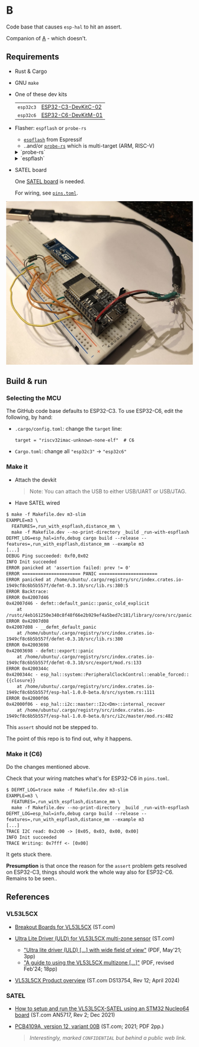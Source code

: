 # B

Code base that causes `esp-hal` to hit an assert.

Companion of [A](https://github.com/lure23/A) - which doesn't.


## Requirements

- Rust & Cargo
- GNU `make`
- One of these dev kits

	|||
	|---|---|
	|`esp32c3`|[ESP32-C3-DevKitC-02](https://docs.espressif.com/projects/esp-idf/en/stable/esp32c3/hw-reference/esp32c3/user-guide-devkitc-02.html)|
	|`esp32c6`|[ESP32-C6-DevKitM-01](https://docs.espressif.com/projects/esp-dev-kits/en/latest/esp32c6/esp32-c6-devkitm-1/user_guide.html)|

- Flasher: `espflash` or `probe-rs`

	- [`espflash`](https://github.com/esp-rs/espflash) from Espressif
	- ..and/or [`probe-rs`](https://github.com/probe-rs/probe-rs) which is multi-target (ARM, RISC-V)

	<details><summary>`probe-rs`</summary>

	```
	$ probe-rs list
	The following debug probes were found:
	[0]: ESP JTAG -- 303a:1001:54:32:04:07:15:10 (EspJtag)
	```
	</details>

	<details><summary>`espflash`</summary>

	```
	$ espflash board-info
	[2025-03-11T16:22:04Z INFO ] Serial port: '/dev/ttyUSB0'
	[2025-03-11T16:22:04Z INFO ] Connecting...
	[2025-03-11T16:22:04Z INFO ] Using flash stub
	Chip type:         esp32c6 (revision v0.0)
	Crystal frequency: 40 MHz
	Flash size:        4MB
	Features:          WiFi 6, BT 5
	MAC address:       54:32:04:07:15:10
	```
	</details>
	
- SATEL board

	One [SATEL board](https://www.st.com/en/evaluation-tools/vl53l5cx-satel.html) is needed. 

	For wiring, see [`pins.toml`](./pins.toml).

![](.images/c3-board.jpg)


## Build & run

### Selecting the MCU

The GitHub code base defaults to ESP32-C3. To use ESP32-C6, edit the following, by hand:

- `.cargo/config.toml`: change the `target` line:

	```
	target = "riscv32imac-unknown-none-elf"  # C6
	```

- `Cargo.toml`: change all `"esp32c3"` -> `"esp32c6"`


### Make it

- Attach the devkit

	>Note: You can attach the USB to either USB/UART or USB/JTAG.

- Have SATEL wired

```
$ make -f Makefile.dev m3-slim
EXAMPLE=m3 \
  FEATURES=,run_with_espflash,distance_mm \
  make -f Makefile.dev --no-print-directory _build _run-with-espflash
DEFMT_LOG=esp_hal=info,debug cargo build --release --features=,run_with_espflash,distance_mm --example m3
[...]
DEBUG Ping succeeded: 0xf0,0x02
INFO Init succeeded
ERROR panicked at 'assertion failed: prev != 0'
ERROR ====================== PANIC ======================
ERROR panicked at /home/ubuntu/.cargo/registry/src/index.crates.io-1949cf8c6b5b557f/defmt-0.3.10/src/lib.rs:380:5
ERROR Backtrace:
ERROR 0x42007d46
0x42007d46 - defmt::default_panic::panic_cold_explicit
    at /rustc/4eb161250e340c8f48f66e2b929ef4a5bed7c181/library/core/src/panic.rs:88
ERROR 0x42007d08
0x42007d08 - __defmt_default_panic
    at /home/ubuntu/.cargo/registry/src/index.crates.io-1949cf8c6b5b557f/defmt-0.3.10/src/lib.rs:380
ERROR 0x42003698
0x42003698 - defmt::export::panic
    at /home/ubuntu/.cargo/registry/src/index.crates.io-1949cf8c6b5b557f/defmt-0.3.10/src/export/mod.rs:133
ERROR 0x4200344c
0x4200344c - esp_hal::system::PeripheralClockControl::enable_forced::{{closure}}
    at /home/ubuntu/.cargo/registry/src/index.crates.io-1949cf8c6b5b557f/esp-hal-1.0.0-beta.0/src/system.rs:1111
ERROR 0x42000f06
0x42000f06 - esp_hal::i2c::master::I2c<Dm>::internal_recover
    at /home/ubuntu/.cargo/registry/src/index.crates.io-1949cf8c6b5b557f/esp-hal-1.0.0-beta.0/src/i2c/master/mod.rs:482
```

This `assert` should not be stepped to. 

The point of this repo is to find out, why it happens.

### Make it (C6)

Do the changes mentioned above.

Check that your wiring matches what's for ESP32-C6 in `pins.toml`. 

```
$ DEFMT_LOG=trace make -f Makefile.dev m3-slim
EXAMPLE=m3 \
  FEATURES=,run_with_espflash,distance_mm \
  make -f Makefile.dev --no-print-directory _build _run-with-espflash
DEFMT_LOG=esp_hal=info,debug cargo build --release --features=,run_with_espflash,distance_mm --example m3
[...]
TRACE I2C read: 0x2c00 -> [0x05, 0x03, 0x00, 0x00]
INFO Init succeeded
TRACE Writing: 0x7fff <- [0x00]
```

It gets stuck there.

**Presumption** is that once the reason for the `assert` problem gets resolved on ESP32-C3, things should work the whole way also for ESP32-C6. Remains to be seen..


## References

### VL53L5CX

- [Breakout Boards for VL53L5CX](https://www.st.com/en/evaluation-tools/vl53l5cx-satel.html) (ST.com)
- [Ultra Lite Driver (ULD) for VL53L5CX multi-zone sensor](https://www.st.com/en/embedded-software/stsw-img023.html) (ST.com)

	- ["Ultra lite driver (ULD) [...] with wide field of view"](https://www.st.com/resource/en/data_brief/stsw-img023.pdf) (PDF, May'21; 3pp)
	- ["A guide to using the VL53L5CX multizone [...]"](https://www.st.com/resource/en/user_manual/um2884-a-guide-to-using-the-vl53l5cx-multizone-timeofflight-ranging-sensor-with-a-wide-field-of-view-ultra-lite-driver-uld-stmicroelectronics.pdf) (PDF, revised Feb'24; 18pp)

- [VL53L5CX Product overview](https://www.st.com/resource/en/datasheet/vl53l5cx.pdf) (ST.com DS13754, Rev 12; April 2024)

### SATEL

- [How to setup and run the VL53L5CX-SATEL using an STM32 Nucleo64 board]() (ST.com AN5717, Rev 2; Dec 2021)
- [PCB4109A, version 12, variant 00B](https://www.st.com/resource/en/schematic_pack/pcb4109a-00b-sch012.pdf) (ST.com; 2021; PDF 2pp.)

	>*Interestingly, marked `CONFIDENTIAL` but behind a public web link.*
